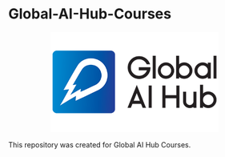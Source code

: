 # Global-AI-Hub-Courses

<div align="center">
  <a href="https://globalaihub.com/community/">
    <img src="Data-Analysis/assets/logo.png" height=200px />
  </a>
</div>

This repository was created for Global AI Hub Courses.
